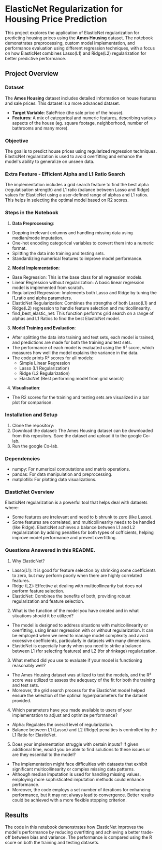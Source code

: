# ElasticNet Regularization for Housing Price Prediction
This project explores the application of ElasticNet regularization for predicting  housing prices using the **Ames Housing** dataset. The notebook demonstrates preprocessing, custom model implementation, and performance evaluation using different regression techniques, with a focus on how ElasticNet combines Lasso(L1) and Ridge(L2) regularization for better predictive performance.

## Project Overview
### Dataset
The **Ames Housing** dataset includes detailed information on house features and sale prices. This dataset is a more advanced dataset.
  - **Target Variable**: SalePrice (the sale price of the house).
  - **Features**: A mix of categorical and numeric features, describing various aspects of the house (eg. square footage, neighborhood, number of bathrooms and many more).

### Objective
The goal is to predict house prices using regularized regression techniques. ElasticNet regularization is used to avoid overfitting and enhance the model's ability to generalize on unseen data.

### Extra Feature - Efficient Alpha and L1 Ratio Search
The implementation includes a grid search feature to find the best alpha (regulatisation strength) and L1 ratio (balance between Lasso and Ridge) values for ElasticNet using a user-defined range of alphas and L1 ratios. This helps in selecting the optimal model based on R2 scores.

### Steps in the Notebook
1. **Data Preprocessing**:
  - Dopping irrelevant columns and handling missing data using median/mode imputation.
  - One-hot encoding categorical variables to convert them into a numeric format.
  - Splitting the data into training and testing sets.
  - Standardizing numerical features to improve model performance.
2. **Model Implementation**:
  - Base Regression: This is the base class for all regression models.
  - Linear Regression without regularization: A basic linear regression model is implemented from scratch.
  - Regularized Regression: Implements both Lasso and Ridge by tuning the l1_ratio and alpha parameters. 
  -  ElasticNet Regularization: Combines the strengths of both Lasso(L1) and Ridge(L2) regression to handle feature selection and multicollinearity.
  -  find_best_elastic_net: This function performs grid search on a range of alphas and L1 Ratios to find the best ElasticNet model.
3. **Model Training and Evaluation**:
  - After splitting the data into training and test sets, each model is trained, and predictions are made for both the training and test sets.
  - The performance of each model is evaluated using the R² score, which measures how well the model explains the variance in the data.
  - The code prints R² scores for all models:
    - Simple Linear Regression
    - Lasso (L1 Regularization)
    - Ridge (L2 Regularization)
    - ElasticNet (Best performing model from grid search)
4. **Visualisation**:
  - The R2 scores for the training and testing sets are visualized in a bar plot for comparison.

### Installation and Setup
  1. Clone the repository:
  2. Download the dataset: The Ames Housing dataset can be downloaded from this repository. Save the dataset and upload it to the google Co-lab.
  3. Run the google Co-lab.

### Dependencies
  - numpy: For numerical computations and matrix operations.
  - pandas: For data manipulation and preprocessing.
  - matplotlib: For plotting data visualizations.

### ElasticNet Overview
ElasticNet regularization is a powerful tool that helps deal with datasets where:
  - Some features are irrelevant and need to b shrunk to zero (like Lasso).
  - Some features are correlated, and multicollinearity needs to be handled (like Ridge).
  ElasticNet achieves a balance between L1 and L2 regularization by adding penalties for both types of cofficients, helping improve model performance and prevent overfitting.

### Questions Answered in this README.
1. Why ElasticNet?
  - Lasso(L1): It is good for feature selection by shrinking some coefficients to zero, but may perform poorly when there are highly correlated features.
  - Ridge (L2): Effective at dealing with multicollinearity but does not perform feature selection.
  - ElasticNet: Combines the benefits of both, providing robust regularization and feature selection.

2. What is the function of the model you have created and in what situations should it be utilized?
  - The model is designed to address situations with multicollinearity or overfitting, using linear regression with or without regularization. It can be employed when we need to manage model complexity and avoid excessive coefficients, particularly in datasets with many dimensions.
  - ElasticNet is especially handy when you need to strike a balance between L1 (for selecting features) and L2 (for shrinkage) regularization.

3. What method did you use to evaluate if your model is functioning reasonably well?
  - The Ames Housing dataset was utilized to test the models, and the R² score was utilized to assess the adequacy of the fit for both the training and test sets.
  - Moreover, the grid search process for the ElasticNet model helped ensure the selection of the optimal hyperparameters for the dataset provided.

4. Which parameters have you made available to users of your implementation to adjust and optimize performance?
  - Alpha: Regulates the overall level of regularization.
  - Balance between L1 (Lasso) and L2 (Ridge) penalties is controlled by the L1 Ratio for ElasticNet.

5. Does your implementation struggle with certain inputs? If given additional time, would you be able to find solutions to these issues or are they essential to the model?
  - The implementation might face difficulties with datasets that exhibit significant multicollinearity or complex missing data patterns.
  - Although median imputation is used for handling missing values, employing more sophisticated imputation methods could enhance performance.
  - Moreover, the code employs a set number of iterations for enhancing performance, but it may not always lead to convergence. Better results could be achieved with a more flexible stopping criterion.

## Results
The code in this notebook demonstrates how ElasticNet improves the model's performance by reducing overfitting and achieving a better trade-off between bias and variance. The performance is compared using the R score on both the training and testing datasets.
